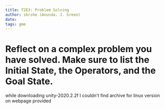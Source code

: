 ```yaml
---
title: T2E3: Problem Solving
author: skrshe (Anunda. J. Green)
date:
tags: gme
---
```


# Reflect on a complex problem you have solved. Make sure to list the Initial State, the Operators, and the Goal State.

while downloading unity-2020.2.2f I couldn't find archive for linux version on webpage provided
